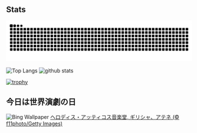 ## Stats
<picture>
  <source media="(prefers-color-scheme: dark)" srcset="https://raw.githubusercontent.com/ba230t/ba230t/output/github-contribution-grid-snake-dark.svg">
  <source media="(prefers-color-scheme: light)" srcset="https://raw.githubusercontent.com/ba230t/ba230t/output/github-contribution-grid-snake.svg">
  <img alt="github contribution grid snake animation" src="https://raw.githubusercontent.com/ba230t/ba230t/output/github-contribution-grid-snake.svg">
</picture>

<p align="left">
  <img alt="Top Langs" height="150px" src="https://github-readme-stats.vercel.app/api/top-langs/?username=ba230t&layout=compact&theme=transparent" />
  <img alt="github stats" height="150px" src="https://github-readme-stats.vercel.app/api?username=ba230t&theme=transparent" />
</p>

[![trophy](https://github-profile-trophy.vercel.app/?username=ba230t&theme=transparent&column=7)](https://github.com/ryo-ma/github-profile-trophy)


<!-- Bing Wallpaper Start -->
## 今日は世界演劇の日
![Bing Wallpaper](https://www.bing.com/th?id=OHR.OdeonAthens_JA-JP0554447843_1920x1080.jpg&rf=LaDigue_1920x1080.jpg&pid=hp)
[ヘロディス・アッティコス音楽堂, ギリシャ、アテネ (© f11photo/Getty Images)](https://www.bing.com/search?q=%E3%83%98%E3%83%AD%E3%83%87%E3%82%A3%E3%82%B9%E3%83%BB%E3%82%A2%E3%83%83%E3%83%86%E3%82%A3%E3%82%B3%E3%82%B9%E9%9F%B3%E6%A5%BD%E5%A0%82%2c+%E3%82%A2%E3%83%86%E3%83%8D%2c+%E3%82%AE%E3%83%AA%E3%82%B7%E3%83%A3&form=hpcapt&filters=HpDate%3a%2220250326_1500%22)
<!-- Bing Wallpaper End -->
